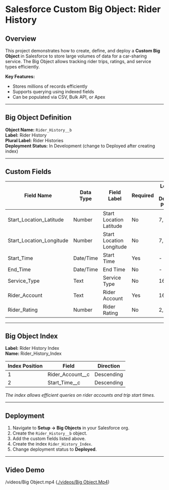 # Salesforce Custom Big Object: Rider History

## Overview
This project demonstrates how to create, define, and deploy a **Custom Big Object** in Salesforce to store large volumes of data for a car-sharing service. The Big Object allows tracking rider trips, ratings, and service types efficiently.

**Key Features:**
- Stores millions of records efficiently
- Supports querying using indexed fields
- Can be populated via CSV, Bulk API, or Apex

---

## Big Object Definition

**Object Name:** `Rider_History__b`  
**Label:** Rider History  
**Plural Label:** Rider Histories  
**Deployment Status:** In Development (change to Deployed after creating index)

---

## Custom Fields

| Field Name                  | Data Type   | Field Label                  | Required | Length / Decimal Places |
|------------------------------|------------|-------------------------------|---------|-----------------------|
| Start_Location_Latitude      | Number     | Start Location Latitude       | No      | 7, 4                  |
| Start_Location_Longitude     | Number     | Start Location Longitude      | No      | 7, 4                  |
| Start_Time                   | Date/Time  | Start Time                    | Yes     | -                     |
| End_Time                     | Date/Time  | End Time                      | No      | -                     |
| Service_Type                 | Text       | Service Type                  | No      | 16                    |
| Rider_Account                | Text       | Rider Account                 | Yes     | 16                    |
| Rider_Rating                 | Number     | Rider Rating                  | No      | 2, 1                  |

---

## Big Object Index

**Label:** Rider History Index  
**Name:** Rider_History_Index  

| Index Position | Field               | Direction   |
|----------------|-------------------|------------|
| 1              | Rider_Account__c    | Descending |
| 2              | Start_Time__c       | Descending |

*The index allows efficient queries on rider accounts and trip start times.*

---

## Deployment

1. Navigate to **Setup → Big Objects** in your Salesforce org.
2. Create the `Rider_History__b` object.
3. Add the custom fields listed above.
4. Create the index `Rider_History_Index`.
5. Change deployment status to **Deployed**.

---
## Video Demo 
/videos/Big Object.mp4 ([./videos/Big Object.Mp4](https://github.com/Reyhan786/Trailhead-BigObject-RiderHistory/blob/f07ef7819c325beab2cb08df61d2aada06b7143b/Big%20Object.mp4))



